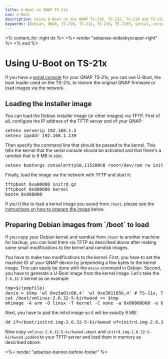 ```yaml
---
title: U-Boot on QNAP TS-21x
nav: U-Boot
description: Using U-Boot on the QNAP TS-210, TS-212, TS-219 and TS-219P
keywords: [Debian, QNAP, TS-210, TS-212, TS-219, TS-219P, serial, console, uboot, U-Boot]
---
```


<% content_for :right do %>
<%= render "adsense-wideskyscaper-right" %>
<% end %>

<h1>Using U-Boot on TS-21x</h1>

If you have a <a href = "../serial">serial console</a> for your QNAP
TS-21x, you can use U-Boot, the boot loader used on the TS-21x, to restore
the original QNAP firmware or load images via the network.

<h2><a id = "load">Loading the installer image</a></h2>

You can load the Debian installer image (or other images) via TFTP.  First
of all, configure the IP address of the TFTP server and of your QNAP:

<div class="code">
<pre>
setenv serverip 192.168.1.2
setenv ipaddr 192.168.1.139
</pre>
</div>

Then specify the command line that should be passed to the kernel.  This
tells the kernel that the serial console should be activated and that
there's a ramdisk that is 9 MB in size.

<div class="code">
<pre>
setenv bootargs console=ttyS0,115200n8 root=/dev/ram rw initrd=0xa00000,0x8fffff
</pre>
</div>

Finally, load the image via the network with TFTP and start it:

<div class="code">
<pre>
tftpboot 0xa00000 initrd.gz
tftpboot 0x800000 kernel
bootm 0x800000
</pre>
</div>

If you'd like to load a kernel image you saved from `/boot`, please see the
<a href = "#prepare">instructions on how to prepare the image</a> below.

<h2><a id = "prepare">Preparing Debian images from `/boot` to load</a></h2>

If you copy your Debian kernel and ramdisk from `/boot` to another machine
for backup, you can load them via TFTP as described above after making some
small modifications to the kernel and ramdisk images.

You have to make two modifications to the kernel.  First, you have to set
the machine ID of your QNAP device by prepending a few bytes to the kernel
image.  This can easily be done with the `devio` command in Debian.
Second, you have to generate a U-Boot image from the kernel image.  Let's
take the `2.6.32-5` kernel as an example:

<div class="code">
<pre>
tmp=$(tempfile)
devio &gt; $tmp 'wl 0xe3a01c08,4' 'wl 0xe381105b,4' # TS-11x, TS-21x and TS-219P
cat /boot/vmlinuz-2.6.32-5-kirkwood &gt;&gt; $tmp
mkimage -A arm -O linux -T kernel -C none -a 0x00008000 -e 0x00008000 -d $tmp vmlinuz-2.6.32-5-kirkwood.uboot
</pre>
</div>

Next, you have to pad the initrd image so it will be exactly 9 MB:

<div class="code">
<pre>
dd if=/boot/initrd.img-2.6.32-5-kirkwood of=initrd.img-2.6.32-5-kirkwood.padded ibs=9437184 conv=sync
</pre>
</div>

Now copy `vmlinuz-2.6.32-5-kirkwood.uboot` and
`initrd.img-2.6.32-5-kirkwood.padded` to your TFTP server and load them in
memory as described above.

<div class="bbf">
<%= render "adsense-banner-before-footer" %>
</div>

